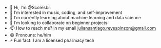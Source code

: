 - 👋 Hi, I’m @Scoresbii
- 👀 I’m interested in music, coding, and self-improvement
- 🌱 I’m currently learning about machine learning and data science
- 💞️ I’m looking to collaborate on beginner projects
- 📫 How to reach me? in my email juliansantiago.reyespinzon@gmail.com
- 😄 Pronouns: he/him
- ⚡ Fun fact: I am a licensed pharmacy tech

<!---
Scoresbii/Scoresbii is a ✨ special ✨ repository because its `README.md` (this file) appears on your GitHub profile.
You can click the Preview link to take a look at your changes.
--->
